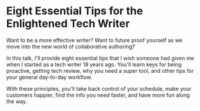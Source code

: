 # Eight Essential Tips for the Enlightened Tech Writer

Want to be a more effective writer?  Want to future proof yourself as we move into the new world of collaborative authoring?

In this talk, I'll provide eight essential tips that I wish someone had given me when I started as a tech writer 18 years ago.  You'll learn keys for being proactive, getting tech review, why you need a super tool, and other tips for your general day-to-day workflow.

With these principles, you'll take back control of your schedule, make your customers happier, find the info you need faster,
and have more fun along the way.
